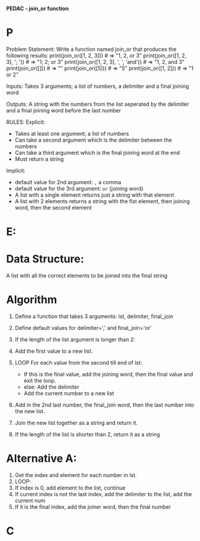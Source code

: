 #### PEDAC - join_or function
# P
Problem Statement:
Write a function named join_or that produces the following results:
print(join_or([1, 2, 3]))               # => "1, 2, or 3"
print(join_or([1, 2, 3], '; '))         # => "1; 2; or 3"
print(join_or([1, 2, 3], ', ', 'and'))  # => "1, 2, and 3"
print(join_or([]))                      # => ""
print(join_or([5]))                     # => "5"
print(join_or([1, 2]))                  # => "1 or 2"

Inputs: Takes 3 arguments; a list of numbers, a delimiter and a final joining
word

Outputs: A string with the numbers from the list seperated by the delimiter and
a final joining word before the last number

RULES:
Explicit:
- Takes at least one argument; a list of numbers
- Can take a second argument which is the delimiter between the numbers
- Can take a third argument which is the final joining word at the end
- Must return a string

Implicit: 
- default value for 2nd argument: `,` a comma
- default value for the 3rd argument: `or` (joining word)
- A list with a single element returns just a string with that element
- A list with 2 elements returns a string with the fist element, then joining word, 
then the second element

# E:

# Data Structure:
A list with all the correct elements to be joined into the final string

# Algorithm
1. Define a function that takes 3 arguments: lst, delimiter, final_join
2. Define default values for delimiter=',' and final_join='or'
3. If the length of the list argument is longer than 2:
4. Add the first value to a new list.
5. LOOP For each value from the second till end of lst:
    - If this is the final value, add the joining word, then the final value
    and exit the loop.
    - else: Add the delimiter
    - Add the current number to a new list

6. Add in the 2nd last number, the final_join word, then the last number into the new list.
7. Join the new list together as a string and return it.
8. If the length of the list is shorter than 2, return it as a string

# Alternative A:
1. Get the index and element for each number in lst.
2. LOOP:
3. If index is 0, add element to the list, continue
4. If current index is not the last index, add the delimiter to the list, add the 
current num
5. If it is the final index, add the joiner word, then the final number 
# C